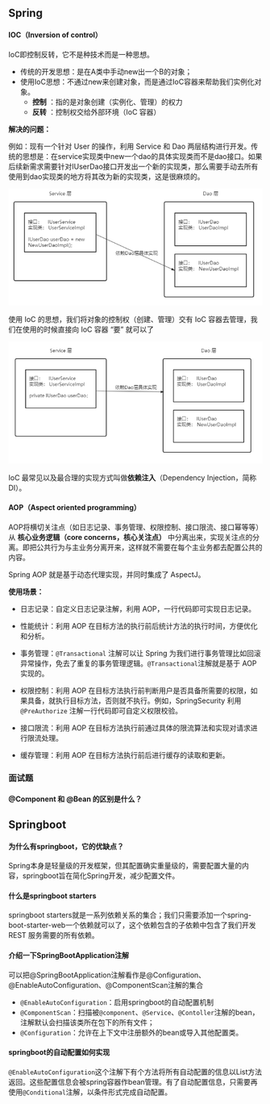 ## Spring

#### IOC（Inversion of control）

IoC即控制反转，它不是种技术而是一种思想。

- 传统的开发思想：是在A类中手动new出一个B的对象；
- 使用IoC思想：不通过new来创建对象，而是通过IoC容器来帮助我们实例化对象。
  - **控制** ：指的是对象创建（实例化、管理）的权力
  - **反转** ：控制权交给外部环境（IoC 容器）

**解决的问题：**

例如：现有一个针对 User 的操作，利用 Service 和 Dao 两层结构进行开发。传统的思想是：在service实现类中new一个dao的具体实现类而不是dao接口。如果后续新需求需要针对IUserDao接口开发出一个新的实现类，那么需要手动去所有使用到dao实现类的地方将其改为新的实现类，这是很麻烦的。

![IOC之前](.\ref\IOC之前.png)

使用 IoC 的思想，我们将对象的控制权（创建、管理）交有 IoC 容器去管理，我们在使用的时候直接向 IoC 容器 “要” 就可以了

<img src=".\ref\IOC之后.png" alt="IOC之后"  />

IoC 最常见以及最合理的实现方式叫做**依赖注入**（Dependency Injection，简称 DI）。

#### AOP（Aspect oriented programming）

AOP将横切关注点（如日志记录、事务管理、权限控制、接口限流、接口幂等等）从 **核心业务逻辑（core concerns，核心关注点）** 中分离出来，实现关注点的分离。即把公共行为与主业务分离开来，这样就不需要在每个主业务都去配置公共的内容。

Spring AOP 就是基于动态代理实现，并同时集成了 AspectJ。

**使用场景：**

- 日志记录：自定义日志记录注解，利用 AOP，一行代码即可实现日志记录。

- 性能统计：利用 AOP 在目标方法的执行前后统计方法的执行时间，方便优化和分析。

- 事务管理：`@Transactional` 注解可以让 Spring 为我们进行事务管理比如回滚异常操作，免去了重复的事务管理逻辑。`@Transactional`注解就是基于 AOP 实现的。

- 权限控制：利用 AOP 在目标方法执行前判断用户是否具备所需要的权限，如果具备，就执行目标方法，否则就不执行。例如，SpringSecurity 利用`@PreAuthorize` 注解一行代码即可自定义权限校验。

- 接口限流：利用 AOP 在目标方法执行前通过具体的限流算法和实现对请求进行限流处理。

- 缓存管理：利用 AOP 在目标方法执行前后进行缓存的读取和更新。

### 面试题

#### @Component 和 @Bean 的区别是什么？



## Springboot

#### 为什么有springboot，它的优缺点？

Spring本身是轻量级的开发框架，但其配置确实重量级的，需要配置大量的内容，springboot旨在简化Spring开发，减少配置文件。

#### 什么是springboot starters

springboot starters就是一系列依赖关系的集合；我们只需要添加一个spring-boot-starter-web一个依赖就可以了，这个依赖包含的子依赖中包含了我们开发 REST 服务需要的所有依赖。

#### 介绍一下SpringBootApplication注解

可以把@SpringBootApplication注解看作是@Configuration、@EnableAutoConfiguration、@ComponentScan注解的集合

- ``@EnableAutoConfiguration``：启用springboot的自动配置机制
- ``@ComponentScan``：扫描被``@component``、``@Service``、``@Contoller``注解的bean，注解默认会扫描该类所在包下的所有文件；
- ``@Configuration``：允许在上下文中注册额外的bean或导入其他配置类。

#### springboot的自动配置如何实现

``@EnableAutoConfiguration``这个注解下有个方法将所有自动配置的信息以List方法返回。这些配置信息会被spring容器作bean管理。有了自动配置信息，只需要再使用``@Conditional``注解，以条件形式完成自动配置。


